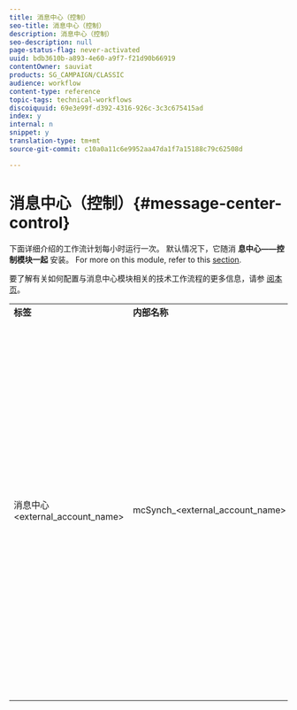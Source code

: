 ```yaml
---
title: 消息中心（控制）
seo-title: 消息中心（控制）
description: 消息中心（控制）
seo-description: null
page-status-flag: never-activated
uuid: bdb3610b-a893-4e60-a9f7-f21d90b66919
contentOwner: sauviat
products: SG_CAMPAIGN/CLASSIC
audience: workflow
content-type: reference
topic-tags: technical-workflows
discoiquuid: 69e3e99f-d392-4316-926c-3c3c675415ad
index: y
internal: n
snippet: y
translation-type: tm+mt
source-git-commit: c10a0a11c6e9952aa47da1f7a15188c79c62508d

---
```



# 消息中心（控制）{#message-center-control}

下面详细介绍的工作流计划每小时运行一次。 默认情况下，它随消 **息中心——控制模块一起** 安装。 For more on this module, refer to this [section](../../message-center/using/about-transactional-messaging.md).

要了解有关如何配置与消息中心模块相关的技术工作流程的更多信息，请参 [阅本页](../../message-center/using/technical-workflows.md)。

<table> 
 <tbody> 
  <tr> 
   <td> <strong>标签</strong><br /> </td> 
   <td> <strong>内部名称</strong><br /> </td> 
   <td> <strong>说明</strong><br /> </td> 
  </tr> 
  <tr> 
   <td> 消息中心&lt;external_account_name&gt;<br /> </td> 
   <td> mcSynch_&lt;external_account_name&gt;<br /> </td> 
   <td> 此工作流：<br /> 
    <ul> 
     <li> <p>恢复由操作处理的事件列表。</p> </li> 
     <li> <p>与NmsBroadLogMsg表同步，以恢复传送消息资格。</p> </li> 
     <li> <p>一旦与NmsBroadLogMsg表的同步完成，将恢复事件交付日志。</p> </li> 
     <li> <p>与NmsTrackingUrl表同步，以恢复对交付URL的跟踪。</p> </li> 
     <li> <p>完成与NmsTrackingUrl表的同步后，将立即恢复事件跟踪URL。</p> </li> 
     <li> <p>允许您在发送邮件后每三小时恢复隔离的所有电子邮件地址。</p> </li> 
    </ul> </td> 
  </tr> 
 </tbody> 
</table>

